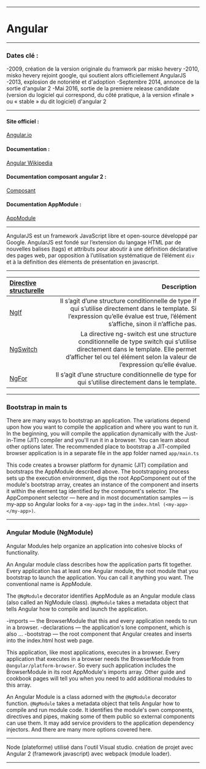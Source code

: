 ---------------------------------------------------------------
# Angular
---------------------------------------------------------------
### Dates clé :
-2009, création de la version originale du framwork par misko hevery
-2010, misko hevery rejoint google, qui soutient alors officiellement AngularJS
-2013, explosion de notoriété et d'adoption
-Septembre 2014, annonce de la sortie d'angular 2
-Mai 2016, sortie de la premiere release candidate (version du logiciel qui correspond, du côté pratique, à la version «finale » ou « stable » du dit logiciel) d'angular 2
    
----------------------------------------------------------------
#### Site officiel :
[Angular.io](https://angular.io/)
#### Documentation :
[Angular Wikipedia](https://fr.wikipedia.org/wiki/AngularJS)
#### Documentation composant angular 2 :
[Composant](http://blog.xebia.fr/2016/02/05/angular-2-sous-le-capot/)
#### Documentation AppModule :
[AppModule](https://angular.io/docs/ts/latest/guide/appmodule.html)

----------------------------------------------------------------
AngularJS est un framework JavaScript libre et open-source développé par Google.
AngularJS est fondé sur l’extension du langage HTML par de nouvelles balises (tags) et attributs pour aboutir à une définition déclarative des pages web, par opposition à l’utilisation systématique de l’élément ``div`` et à la définition des éléments de présentation en javascript.

----------------------------------------------------------------
| [Directive structurelle](https://angular.io/docs/ts/latest/guide/structural-directives.html) | Description |
| :------------- | -------------: |
| [NgIf](https://angular.io/docs/ts/latest/api/common/index/NgIf-directive.html) | Il s’agit d’une structure conditionnelle de type if qui s’utilise directement dans le template. Si l’expression qu’elle évalue est true, l’élément s’affiche, sinon il n’affiche pas. |
| [NgSwitch](https://angular.io/docs/ts/latest/api/common/index/NgSwitch-directive.html) | La directive ng-switch est une structure conditionnelle de type switch qui s’utilise directement dans le template. Elle permet d’afficher tel ou tel élément selon la valeur de l’expression qu’elle évalue. |
| [NgFor](https://angular.io/docs/ts/latest/api/common/index/NgFor-directive.html) | Il s’agit d’une structure conditionnelle de type for qui s’utilise directement dans le template. |

----------------------------------------------------------------
### Bootstrap in main ts
There are many ways to bootstrap an application. The variations depend upon how you want to compile the application and where you want to run it.
In the beginning, you will compile the application dynamically with the Just-in-Time (JIT) compiler and you'll run it in a browser. You can learn about other options later.
The recommended place to bootstrap a JIT-compiled browser application is in a separate file in the app folder named ``app/main.ts``

This code creates a browser platform for dynamic (JIT) compilation and bootstraps the AppModule described above.
The bootstrapping process sets up the execution environment, digs the root AppComponent out of the module's bootstrap array, creates an instance of the component and inserts it within the element tag identified by the component's selector.
The AppComponent selector — here and in most documentation samples — is my-app so Angular looks for a ``<my-app>`` tag in the ``index.html (<my-app></my-app>)``.

----------------------------------------------------------------
### Angular Module (NgModule)
Angular Modules help organize an application into cohesive blocks of functionality.

An Angular module class describes how the application parts fit together. Every application has at least one Angular module, the root module that you bootstrap to launch the application. You can call it anything you want. The conventional name is AppModule.

The ``@NgModule`` decorator identifies AppModule as an Angular module class (also called an NgModule class). ``@NgModule`` takes a metadata object that tells Angular how to compile and launch the application.

-imports — the BrowserModule that this and every application needs to run in a browser.
-declarations — the application's lone component, which is also ...
-bootstrap — the root component that Angular creates and inserts into the index.html host web page.

This application, like most applications, executes in a browser. Every application that executes in a browser needs the BrowserModule from ``@angular/platform-browser``. So every such application includes the BrowserModule in its root AppModule's imports array. Other guide and cookbook pages will tell you when you need to add additional modules to this array.

An Angular Module is a class adorned with the ``@NgModule`` decorator function. ``@NgModule`` takes a metadata object that tells Angular how to compile and run module code. It identifies the module's own components, directives and pipes, making some of them public so external components can use them. It may add service providers to the application dependency injectors. And there are many more options covered here.

----------------------------------------------------------------
Node (plateforme) utilisé dans l'outil Visual studio. création de projet avec Angular 2 (framework javascript) avec webpack (module loader).

----------------------------------------------------------------